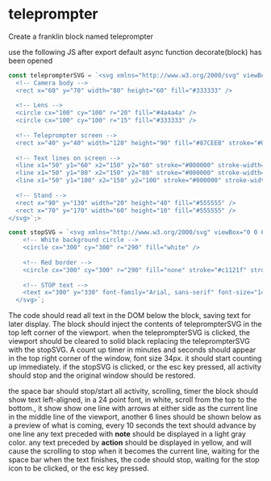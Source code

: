 # teleprompter

Create a franklin block named teleprompter

use the following JS after export default async function decorate(block) has been opened

```js
const teleprompterSVG = `<svg xmlns="http://www.w3.org/2000/svg" viewBox="0 0 200 200">
  <!-- Camera body -->
  <rect x="60" y="70" width="80" height="60" fill="#333333" />
  
  <!-- Lens -->
  <circle cx="100" cy="100" r="20" fill="#4a4a4a" />
  <circle cx="100" cy="100" r="15" fill="#333333" />
  
  <!-- Teleprompter screen -->
  <rect x="40" y="40" width="120" height="90" fill="#87CEEB" stroke="#000000" stroke-width="2" />
  
  <!-- Text lines on screen -->
  <line x1="50" y1="60" x2="150" y2="60" stroke="#000000" stroke-width="2" />
  <line x1="50" y1="80" x2="150" y2="80" stroke="#000000" stroke-width="2" />
  <line x1="50" y1="100" x2="150" y2="100" stroke="#000000" stroke-width="2" />
  
  <!-- Stand -->
  <rect x="90" y="130" width="20" height="40" fill="#555555" />
  <rect x="70" y="170" width="60" height="10" fill="#555555" />
</svg>`;>

const stopSVG = `<svg xmlns="http://www.w3.org/2000/svg" viewBox="0 0 600 600">
    <!-- White background circle -->
    <circle cx="300" cy="300" r="290" fill="white" />
    
    <!-- Red border -->
    <circle cx="300" cy="300" r="290" fill="none" stroke="#c1121f" stroke-width="20" />
    
    <!-- STOP text -->
    <text x="300" y="330" font-family="Arial, sans-serif" font-size="140" font-weight="bold" text-anchor="middle" fill="black">STOP</text>
  </svg>`;

```

The code should read all text in the DOM below the block, saving text for later display.
The block should inject the contents of teleprompterSVG  in the top left corner of the viewport.
when the teleprompterSVG is clicked, the viewport should be cleared to solid black replacing the teleprompterSVG with the stopSVG.
A count up timer in minutes and seconds should appear in the top right corner of the window, font size 34px. it should start counting up immediately.
if the stopSVG is clicked, or the esc key pressed, all activity should stop and the original window should be restored.

the space bar should stop/start all activity, scrolling, timer
the block should show text left-aligned, in a 24 point font, in white, scroll from the top to the bottom., it show show one line with arrows at either side as the current line in the middle line of the viewport, another 6 lines should be shown below as a preview of what is coming, every 10 seconds the text should advance by one line
any text preceded with **note** should be displayed in a light gray color.
any text preceded by **action** should be displayed in yellow, and will cause the scrolling to stop when it becomes the current line, waiting for the space bar
when the text finishes, the code should stop, waiting for the stop icon to be clicked, or the esc key pressed.
